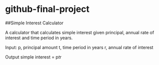 # github-final-project
##Simple Interest Calculator

A calculator that calculates simple interest given principal, annual rate of interest and time period in years.

Input:
   p, principal amount
   t, time period in years
   r, annual rate of interest

Output
   simple interest = p*t*r
